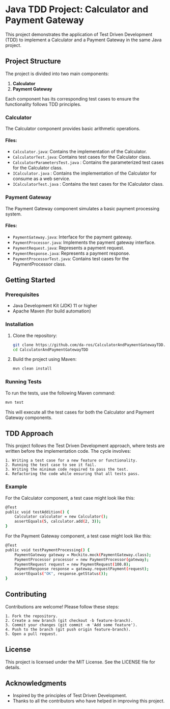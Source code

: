 # Java TDD Project: Calculator and Payment Gateway

This project demonstrates the application of Test Driven Development (TDD) to implement a Calculator and a Payment Gateway in the same Java project.

## Project Structure

The project is divided into two main components:

1. **Calculator**
2. **Payment Gateway**

Each component has its corresponding test cases to ensure the functionality follows TDD principles.

### Calculator

The Calculator component provides basic arithmetic operations.

#### Files:
- `Calculator.java`: Contains the implementation of the Calculator.
- `CalculatorTest.java`: Contains test cases for the Calculator class.
- `CalculatorParametersTest.java` : Contains the parameterized test cases for the Calculator class.
- `ICalculator.java` : Contains the implementation of the Calculator for consume as a web service.
- `ICalculatorTest.java` : Contains the test cases for the ICalculator class.

### Payment Gateway

The Payment Gateway component simulates a basic payment processing system.

#### Files:
- `PaymentGateway.java`: Interface for the payment gateway.
- `PaymentProcessor.java`: Implements the payment gateway interface.
- `PaymentRequest.java`: Represents a payment request.
- `PaymentResponse.java`: Represents a payment response.
- `PaymentProcessorTest.java`: Contains test cases for the PaymentProcessor class.

## Getting Started

### Prerequisites

- Java Development Kit (JDK) 11 or higher
- Apache Maven (for build automation)

### Installation

1. Clone the repository:
    ```bash
    git clone https://github.com/da-ros/CalculatorAndPaymentGatewayTDD.git
    cd CalculatorAndPaymentGatewayTDD
    ```

2. Build the project using Maven:
    ```bash
    mvn clean install
    ```

### Running Tests

To run the tests, use the following Maven command:
```bash
mvn test
```
This will execute all the test cases for both the Calculator and Payment Gateway components.

## TDD Approach

This project follows the Test Driven Development approach, where tests are written before the implementation code. The cycle involves:

    1. Writing a test case for a new feature or functionality.
    2. Running the test case to see it fail.
    3. Writing the minimum code required to pass the test.
    4. Refactoring the code while ensuring that all tests pass.

### Example

For the Calculator component, a test case might look like this:

```bash
@Test
public void testAddition() {
    Calculator calculator = new Calculator();
    assertEquals(5, calculator.add(2, 3));
}
```

For the Payment Gateway component, a test case might look like this:

```bash
@Test
public void testPaymentProcessing() {
    PaymentGateway gateway = Mockito.mock(PaymentGateway.class);
    PaymentProcessor processor = new PaymentProcessor(gateway);
    PaymentRequest request = new PaymentRequest(100.0);
    PaymentResponse response = gateway.requestPayment(request);
    assertEquals("OK", response.getStatus());
}
```

## Contributing

Contributions are welcome! Please follow these steps:

    1. Fork the repository.
    2. Create a new branch (git checkout -b feature-branch).
    3. Commit your changes (git commit -m 'Add some feature').
    4. Push to the branch (git push origin feature-branch).
    5. Open a pull request.

## License

This project is licensed under the MIT License. See the LICENSE file for details.

## Acknowledgments

- Inspired by the principles of Test Driven Development.
- Thanks to all the contributors who have helped in improving this project.